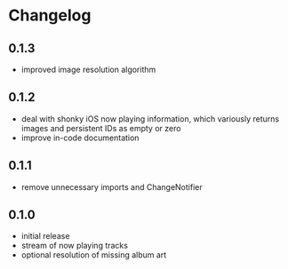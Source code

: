 # Changelog

## 0.1.3
- improved image resolution algorithm

## 0.1.2
- deal with shonky iOS now playing information, which variously returns
  images and persistent IDs as empty or zero
- improve in-code documentation

## 0.1.1
- remove unnecessary imports and ChangeNotifier

## 0.1.0
- initial release
- stream of now playing tracks
- optional resolution of missing album art

